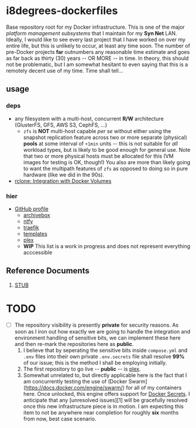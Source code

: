 ---
---

# i8degrees-dockerfiles

Base repository root for my Docker infrastructure. This is one of the major *platform management subsystems* that I maintain for my **Syn Net** LAN. Ideally, I would like to see every last project that I have worked on over my entire life, but this is unlikely to occur, at least any time soon. The number of pre-Docker projects **far** outnumbers any reasonable time estimate and goes as far back as thirty (30) years -- OR MORE -- in time. In theory, this should not be problematic, but I am somewhat hesitant to even saying that this is a remotely decent use of my time. Time shall tell...

## usage

### deps

- any filesystem with a multi-host, concurrent **R/W** architecture (GlusterFS, GFS, AWS S3, CephFS, *...*)
  * `zfs` is **NOT** multi-host capable *per se* without either using the snapshot replication feature across two or more separate (physical) **pools** at some interval of `+1min` units -- this is not suitable for *all* workload types, but is likely to be good enough for general use. Note that two or more physical hosts must be allocated for this (VM images for testing is OK, though!) You also are more than likely going to want the multipath features of `zfs` as opposed to doing so in pure hardware (like we did in the 90s).
- [rclone: Integration with Docker Volumes](https://rclone.org/docker/#getting-started)

### hier

- [GitHub profile](https://github.com/i8degrees-dockerfiles/.github)
  - [archivebox](https://github.com/i8degrees-dockerfiles/archivebox.git)
  - [ntfy](https://github.com/i8degrees-dockerfiles/ntfy.git)
  - [traefik](https://github.com/i8degrees-dockerfiles/traefik.git)
  - [templates](https://github.com/i8degrees-dockerfiles/templates.git)
  - [plex](https://github.com/i8degrees-dockerfiles/plex.git)
  - **WIP** This list is a work in progress and does not represent everything acccessible

## Reference Documents

1. [STUB]()

# TODO

- [ ] The repository visibility is presently **private** for security reasons. As soon as I iron out how exactly we are going to handle the integration and environment handling of sensitive bits, we can implement these here and then re-mark the repositories here as **public**.
  1. I believe that by seperating the sensitive bits inside `compose.yml` and `.env` files into their own private `.env.secrets` file shall resolve **99%** of our issue; this is the method I shall be employing initially.
  2. The first repository to go live -- **public** -- is [plex](https://github.com/i8degrees-dockerfiles/plex.git).
  3. Somewhat unrelated to, but directly applicable here is the fact that I am concurrently testing the use of (Docker Swarm](https://docs.docker.com/engine/swarm/) for all of my containers here. Once unlocked, this engine offers support for [Docker Secrets](https://docs.docker.com/engine/swarm/secrets/). I anticipate that any [unresolved issues][1] will be gracefully resolved once this new infrastructure piece is in motion. I am expecting this item to not be anywhere near completion for roughly **six** months from now, best case scenario.
